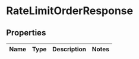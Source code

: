

# RateLimitOrderResponse


## Properties

| Name | Type | Description | Notes |
|------------ | ------------- | ------------- | -------------|




